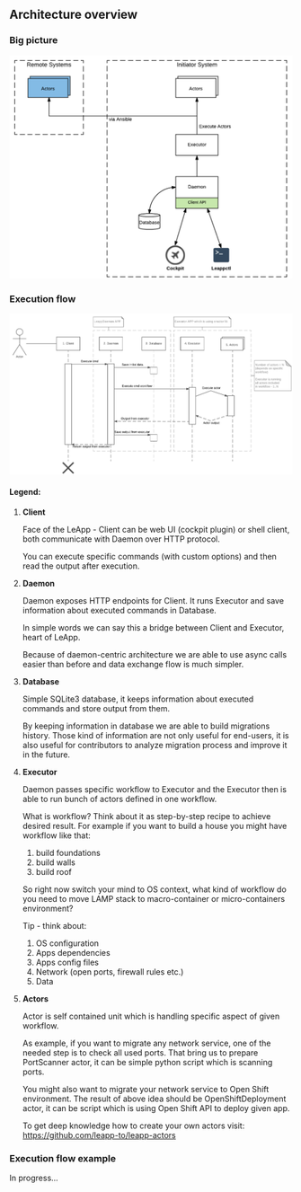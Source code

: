 ## Architecture overview

### Big picture
![Big picture](img/arch-big-picture.png)

### Execution flow
![LeApp Logo](img/leapp-sequence-diagram.png)

#### Legend: 
1. **Client**
 
   Face of the LeApp - Client can be web UI (cockpit plugin) or shell client, both communicate with Daemon over HTTP protocol.

   You can execute specific commands (with custom options) and then read the output after execution.

2. **Daemon**
   
   Daemon exposes HTTP endpoints for Client. It runs Executor and save information about executed commands in Database.

   In simple words we can say this a bridge between Client and Executor, heart of LeApp.

   Because of daemon-centric architecture we are able to use async calls easier than before and data exchange flow is much simpler.

3. **Database**

   Simple SQLite3 database, it keeps information about executed commands and store output from them.

   By keeping information in database we are able to build migrations history.
   Those kind of information are not only useful for end-users, it is also useful for contributors to analyze migration process and improve it in the future.

4. **Executor**
   
   Daemon passes specific workflow to Executor and the Executor then is able to run bunch of actors defined in one workflow.

   What is workflow? Think about it as step-by-step recipe to achieve desired result.
   For example if you want to build a house you might have workflow like that: 
   1. build foundations
   2. build walls 
   3. build roof

   So right now switch your mind to OS context, what kind of workflow do you need to move LAMP stack to macro-container or micro-containers environment?

   Tip - think about:
    1. OS configuration
    2. Apps dependencies
    3. Apps config files
    4. Network (open ports, firewall rules etc.)
    5. Data

5. **Actors**

   Actor is self contained unit which is handling specific aspect of given workflow.

   As example, if you want to migrate any network service, one of the needed step is to check all used ports.
   That bring us to prepare PortScanner actor, it can be simple python script which is scanning ports.

   You might also want to migrate your network service to Open Shift environment.
   The result of above idea should be OpenShiftDeployment actor,
   it can be script which is using Open Shift API to deploy given app.

   To get deep knowledge how to create your own actors visit: https://github.com/leapp-to/leapp-actors

### Execution flow example
In progress...

